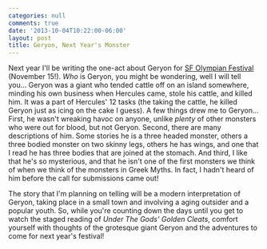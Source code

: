 ```yaml
---
categories: null
comments: true
date: '2013-10-04T10:22:00-06:00'
layout: post
title: Geryon, Next Year's Monster
---
```


Next year I'll be writing the one-act about Geryon for [SF Olympian Festival](http://www.sfolympians.com/) (November 15!). *Who* is Geryon, you might be wondering, well I will tell you... Geryon was a giant who tended cattle off on an island somewhere, minding his own business when Hercules came, stole his cattle, and killed him. It was a part of Hercules' 12 tasks (the taking the cattle, he killed Geryon just as icing on the cake I guess). A few things drew me to Geryon... First, he wasn't wreaking havoc on anyone, unlike *plenty* of other monsters who were out for blood, but not Geryon. Second, there are many descriptions of him. Some stories he is a three headed monster, others a three bodied monster on two skinny legs, others he has wings, and one that I read he has three bodies that are joined at the stomach. And third, I like that he's so mysterious, and that he isn't one of the first monsters we think of when we think of the monsters in Greek Myths. In fact, I hadn't heard of him before the call for submissions came out! 

The story that I'm planning on telling will be a modern interpretation of Geryon, taking place in a small town and involving a aging outsider and a popular youth. So, while you're counting down the days until you get to watch the staged reading of *Under The Gods' Golden Cleats*, comfort yourself with thoughts of the grotesque giant Geryon and the adventures to come for next year's festival!